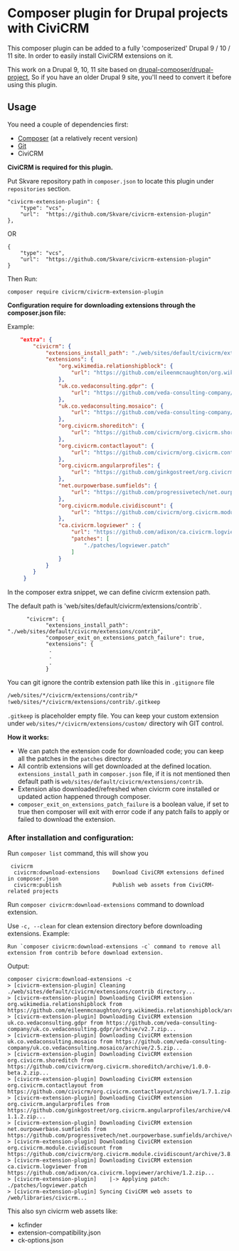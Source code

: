 # Composer plugin for Drupal projects with CiviCRM

This composer plugin can be added to a fully 'composerized' Drupal 9 / 10 / 11 site. In order to easily install CiviCRM extensions on it.

This work on a Drupal 9, 10, 11 site based on
[drupal-composer/drupal-project](https://github.com/drupal-composer/drupal-project),
So if you have an older Drupal 9 site, you'll need to convert it before using this plugin.

## Usage

You need a couple of dependencies first:

- [Composer](https://getcomposer.org/doc/00-intro.md#installation-linux-unix-osx) (at a relatively recent version)
- [Git](https://git-scm.com/book/en/v2/Getting-Started-Installing-Git)
- CiviCRM

**CiviCRM is required for this plugin.**

Put Skvare repository path in `composer.json` to locate this plugin under
`repositories` section.
```
"civicrm-extension-plugin": {
    "type": "vcs",
    "url":  "https://github.com/Skvare/civicrm-extension-plugin"
},
```
OR
```
{
    "type": "vcs",
    "url":  "https://github.com/Skvare/civicrm-extension-plugin"
}
```
Then Run:
```
composer require civicrm/civicrm-extension-plugin
```
**Configuration require for downloading extensions through the composer.json file:**

Example:

```json
    "extra": {
        "civicrm": {
            "extensions_install_path": "./web/sites/default/civicrm/extensions/contrib",
            "extensions": {
                "org.wikimedia.relationshipblock": {
                    "url": "https://github.com/eileenmcnaughton/org.wikimedia.relationshipblock/archive/1.3.zip"
                },
                "uk.co.vedaconsulting.gdpr": {
                    "url": "https://github.com/veda-consulting-company/uk.co.vedaconsulting.gdpr/archive/v2.7.zip"
                },
                "uk.co.vedaconsulting.mosaico": {
                    "url": "https://github.com/veda-consulting-company/uk.co.vedaconsulting.mosaico/archive/2.5.zip"
                },
                "org.civicrm.shoreditch": {
                    "url": "https://github.com/civicrm/org.civicrm.shoreditch/archive/1.0.0-beta.2.zip"
                },
                "org.civicrm.contactlayout": {
                    "url": "https://github.com/civicrm/org.civicrm.contactlayout/archive/1.7.1.zip"
                },
                "org.civicrm.angularprofiles": {
                    "url": "https://github.com/ginkgostreet/org.civicrm.angularprofiles/archive/v4.7.31-1.1.2.zip"
                },
                "net.ourpowerbase.sumfields": {
                    "url": "https://github.com/progressivetech/net.ourpowerbase.sumfields/archive/v4.0.2.zip"
                },
                "org.civicrm.module.cividiscount": {
                    "url": "https://github.com/civicrm/org.civicrm.module.cividiscount/archive/3.8.1.zip"
                },
                "ca.civicrm.logviewer" : {
                    "url": "https://github.com/adixon/ca.civicrm.logviewer/archive/1.2.zip",
                    "patches": [
                        "./patches/logviewer.patch"
                    ]
                }
            }
        }
     }
```

In the composer extra snippet, we can define civicrm extension path.

The default path is 'web/sites/default/civicrm/extensions/contrib`.
```composer
      "civicrm": {
            "extensions_install_path": "./web/sites/default/civicrm/extensions/contrib",
            "composer_exit_on_extensions_patch_failure": true,
            "extensions": {
             .
             .
             .
            }
```

You can git ignore the contrib extension path like this in `.gitignore` file
```bash
/web/sites/*/civicrm/extensions/contrib/*
!web/sites/*/civicrm/extensions/contrib/.gitkeep
```
`.gitkeep` is placeholder empty file.
You can keep your custom extension under `web/sites/*/civicrm/extensions/custom/` directory wih GIT control.

**How it works:**

* We can patch the extension code for downloaded code; you can keep all the patches in the `patches` directory.
* All contrib extensions will get downloaded at the defined location.
  `extensions_install_path` in `composer.json` file, if it is not mentioned then
  default path is `web/sites/default/civicrm/extensions/contrib`.
* Extension also downloaded/refreshed when civicrm core installed or updated action happened through composer.
* `composer_exit_on_extensions_patch_failure` is a boolean value, if set to true then composer will exit with error code if any patch fails to apply or failed to download the extension.

### After installation and configuration:
Run `composer list` command, this will show you
```composer
 civicrm
  civicrm:download-extensions    Download CiviCRM extensions defined in composer.json
  civicrm:publish                Publish web assets from CiviCRM-related projects
```

Run `composer civicrm:download-extensions` command to download extension.

Use `-c, --clean` for clean extension directory before downloading extensions.
Example:
```
Run `composer civicrm:download-extensions -c` command to remove all extension from contrib before download extension.
```
Output:
```composer
composer civicrm:download-extensions -c
> [civicrm-extension-plugin] Cleaning ./web/sites/default/civicrm/extensions/contrib directory...
> [civicrm-extension-plugin] Downloading CiviCRM extension org.wikimedia.relationshipblock from https://github.com/eileenmcnaughton/org.wikimedia.relationshipblock/archive/1.3.zip...
> [civicrm-extension-plugin] Downloading CiviCRM extension uk.co.vedaconsulting.gdpr from https://github.com/veda-consulting-company/uk.co.vedaconsulting.gdpr/archive/v2.7.zip...
> [civicrm-extension-plugin] Downloading CiviCRM extension uk.co.vedaconsulting.mosaico from https://github.com/veda-consulting-company/uk.co.vedaconsulting.mosaico/archive/2.5.zip...
> [civicrm-extension-plugin] Downloading CiviCRM extension org.civicrm.shoreditch from https://github.com/civicrm/org.civicrm.shoreditch/archive/1.0.0-beta.2.zip...
> [civicrm-extension-plugin] Downloading CiviCRM extension org.civicrm.contactlayout from https://github.com/civicrm/org.civicrm.contactlayout/archive/1.7.1.zip...
> [civicrm-extension-plugin] Downloading CiviCRM extension org.civicrm.angularprofiles from https://github.com/ginkgostreet/org.civicrm.angularprofiles/archive/v4.7.31-1.1.2.zip...
> [civicrm-extension-plugin] Downloading CiviCRM extension net.ourpowerbase.sumfields from https://github.com/progressivetech/net.ourpowerbase.sumfields/archive/v4.0.2.zip...
> [civicrm-extension-plugin] Downloading CiviCRM extension org.civicrm.module.cividiscount from https://github.com/civicrm/org.civicrm.module.cividiscount/archive/3.8.1.zip...
> [civicrm-extension-plugin] Downloading CiviCRM extension ca.civicrm.logviewer from https://github.com/adixon/ca.civicrm.logviewer/archive/1.2.zip...
> [civicrm-extension-plugin] 	|-> Applying patch: ./patches/logviewer.patch
> [civicrm-extension-plugin] Syncing CiviCRM web assets to /web/libraries/civicrm...
```


This also syn civicrm web assets like:
* kcfinder
* extension-compatibility.json
* ck-options.json


